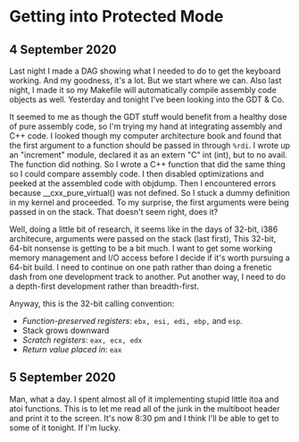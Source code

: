 # Getting into Protected Mode

## 4 September 2020
Last night I made a DAG showing what I needed to do to get the keyboard
working. And my goodness, it's a lot. But we start where we can. Also last
night, I made it so my Makefile will automatically compile assembly code
objects as well. Yesterday and tonight I've been looking into the GDT & Co.

It seemed to me as though the GDT stuff would benefit from a healthy dose
of pure assembly code, so I'm trying my hand at integrating assembly and
C++ code. I looked though my computer architecture book and found that
the first argument to a function should be passed in through `%rdi`. 
I wrote up an "increment" module, declared it as an extern "C" int (int),
but to no avail. The function did nothing. So I wrote a C++ function that
did the same thing so I could compare assembly code. I then disabled optimizations
and peeked at the assembled code with objdump. Then I encountered errors
because __cxx_pure_virtual() was not defined. So I stuck a dummy definition
in my kernel and proceeded. To my surprise, the 
first arguments were being passed in on the stack. That doesn't seem right, does it?

Well, doing a little bit of research, it seems like in the days of 32-bit, i386 
architecure, arguments were passed on the stack (last first), This 32-bit, 64-bit
nonsense is getting to be a bit much. I want to get some working memory management
and I/O access before I decide if it's worth pursuing a 64-bit build. I need to
continue on one path rather than doing a frenetic dash from one development track
to another. Put another way, I need to do a depth-first development rather than
breadth-first.

Anyway, this is the 32-bit calling convention:

- *Function-preserved registers*: `ebx, esi, edi, ebp,` and `esp`. 
- Stack grows downward
- *Scratch registers*: `eax, ecx, edx`
- *Return value placed in*: `eax`

## 5 September 2020
Man, what a day. I spent almost all of it implementing stupid little itoa and atoi
functions. This is to let me read all of the junk in the multiboot header and print
it to the screen. It's now 8:30 pm and I think I'll be able to get to some of it tonight.
If I'm lucky.


